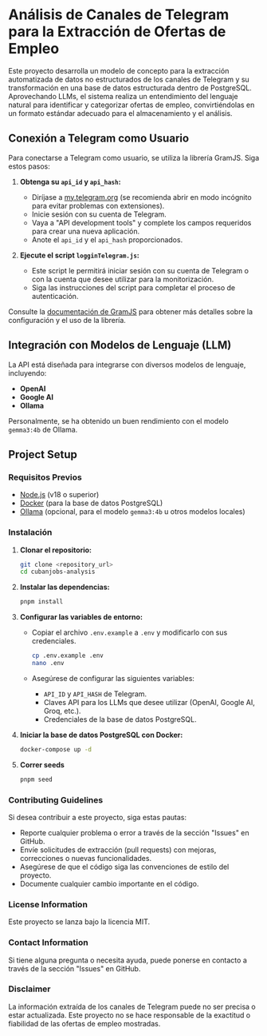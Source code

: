 # Análisis de Canales de Telegram para la Extracción de Ofertas de Empleo

Este proyecto desarrolla un modelo de concepto para la extracción automatizada de datos no estructurados de los canales de Telegram y su transformación en una base de datos estructurada dentro de PostgreSQL. Aprovechando LLMs, el sistema realiza un entendimiento del lenguaje natural para identificar y categorizar ofertas de empleo, convirtiéndolas en un formato estándar adecuado para el almacenamiento y el análisis.

## Conexión a Telegram como Usuario

Para conectarse a Telegram como usuario, se utiliza la librería GramJS. Siga estos pasos:

1.  **Obtenga su `api_id` y `api_hash`:**
    *   Diríjase a [my.telegram.org](https://my.telegram.org/) (se recomienda abrir en modo incógnito para evitar problemas con extensiones).
    *   Inicie sesión con su cuenta de Telegram.
    *   Vaya a "API development tools" y complete los campos requeridos para crear una nueva aplicación.
    *   Anote el `api_id` y el `api_hash` proporcionados.

2.  **Ejecute el script `logginTelegram.js`:**
    *   Este script le permitirá iniciar sesión con su cuenta de Telegram o con la cuenta que desee utilizar para la monitorización.
    *   Siga las instrucciones del script para completar el proceso de autenticación.

Consulte la [documentación de GramJS](https://gram.js.org/) para obtener más detalles sobre la configuración y el uso de la librería.

## Integración con Modelos de Lenguaje (LLM)

La API está diseñada para integrarse con diversos modelos de lenguaje, incluyendo:

*   **OpenAI**
*   **Google AI**
*   **Ollama**

Personalmente, se ha obtenido un buen rendimiento con el modelo `gemma3:4b` de Ollama.

## Project Setup

### Requisitos Previos

*   [Node.js](https://nodejs.org/) (v18 o superior)
*   [Docker](https://www.docker.com/) (para la base de datos PostgreSQL)
*   [Ollama](https://ollama.com/) (opcional, para el modelo `gemma3:4b` u otros modelos locales)

### Instalación

1.  **Clonar el repositorio:**

    ```bash
    git clone <repository_url>
    cd cubanjobs-analysis
    ```

2.  **Instalar las dependencias:**

    ```bash
    pnpm install
    ```

3.  **Configurar las variables de entorno:**

    *   Copiar el archivo `.env.example` a `.env` y modificarlo con sus credenciales.

        ```bash
        cp .env.example .env
        nano .env
        ```

    *   Asegúrese de configurar las siguientes variables:
        *   `API_ID` y `API_HASH` de Telegram.
        *   Claves API para los LLMs que desee utilizar (OpenAI, Google AI, Groq, etc.).
        *   Credenciales de la base de datos PostgreSQL.

4.  **Iniciar la base de datos PostgreSQL con Docker:**

    ```bash
    docker-compose up -d
    ```

5. **Correr seeds**
    ```bash
    pnpm seed
    ```


### Contributing Guidelines

Si desea contribuir a este proyecto, siga estas pautas:

*   Reporte cualquier problema o error a través de la sección "Issues" en GitHub.
*   Envíe solicitudes de extracción (pull requests) con mejoras, correcciones o nuevas funcionalidades.
*   Asegúrese de que el código siga las convenciones de estilo del proyecto.
*   Documente cualquier cambio importante en el código.

### License Information

Este proyecto se lanza bajo la licencia MIT.

### Contact Information

Si tiene alguna pregunta o necesita ayuda, puede ponerse en contacto a través de la sección "Issues" en GitHub.

### Disclaimer

La información extraída de los canales de Telegram puede no ser precisa o estar actualizada. Este proyecto no se hace responsable de la exactitud o fiabilidad de las ofertas de empleo mostradas.
